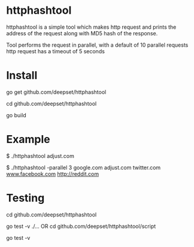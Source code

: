 # httphashtool
httphashtool is a simple tool which makes http request and prints the address of the request along with MD5 hash of the response.

Tool performs the request in parallel, with a default of 10 parallel requests
http request has a timeout of 5 seconds


# Install
go get github.com/deepset/httphashtool

cd github.com/deepset/httphashtool

go build


# Example
$ ./httphashtool adjust.com

$ ./httphashtool -parallel 3 google.com adjust.com twitter.com www.facebook.com http://reddit.com

# Testing
cd github.com/deepset/httphashtool

go test -v ./...
      OR
cd github.com/deepset/httphashtool/script

go test -v




